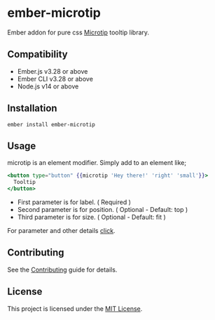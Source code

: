 # ember-microtip

Ember addon for pure css [Microtip](https://microtip.now.sh/) tooltip library.


## Compatibility

* Ember.js v3.28 or above
* Ember CLI v3.28 or above
* Node.js v14 or above


## Installation

```
ember install ember-microtip
```

## Usage

microtip is an element modifier. Simply add to an element like;

```handlebars
<button type="button" {{microtip 'Hey there!' 'right' 'small'}}>
  Tooltip
</button>
```

- First parameter is for label. ( Required )
- Second parameter is for position. ( Optional - Default: top )
- Third parameter is for size. ( Optional - Default: fit )

For parameter and other details [click](https://github.com/ghosh/microtip#usage).

## Contributing

See the [Contributing](CONTRIBUTING.md) guide for details.


## License

This project is licensed under the [MIT License](LICENSE.md).
